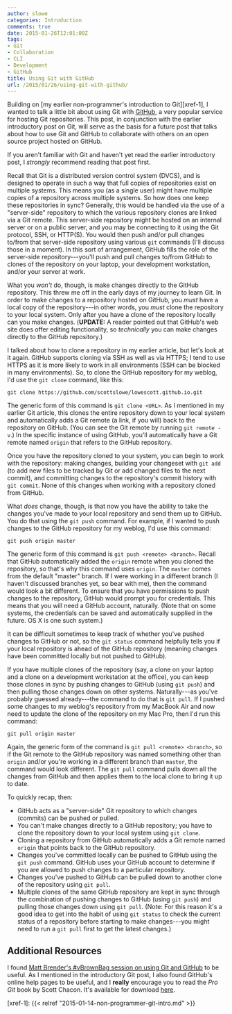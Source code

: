 ```yaml
---
author: slowe
categories: Introduction
comments: true
date: 2015-01-26T12:01:00Z
tags:
- Git
- Collaboration
- CLI
- Development
- GitHub
title: Using Git with GitHub
url: /2015/01/26/using-git-with-github/
---
```


Building on [my earlier non-programmer's introduction to Git][xref-1], I wanted to talk a little bit about using Git with [GitHub][link-1], a very popular service for hosting Git repositories. This post, in conjunction with the earlier introductory post on Git, will serve as the basis for a future post that talks about how to use Git and GitHub to collaborate with others on an open source project hosted on GitHub.

If you aren't familiar with Git and haven't yet read the earlier introductory post, I _strongly_ recommend reading that post first.

Recall that Git is a distributed version control system (DVCS), and is designed to operate in such a way that full copies of repositories exist on multiple systems. This means you (as a single user) might have multiple copies of a repository across multiple systems. So how does one keep these repositories in sync? Generally, this would be handled via the use of a "server-side" repository to which the various repository clones are linked via a Git remote. This server-side repository might be hosted on an internal server or on a public server, and you may be connecting to it using the Git protocol, SSH, or HTTP(S). You would then push and/or pull changes to/from that server-side repository using various `git` commands (I'll discuss those in a moment). In this sort of arrangement, GitHub fills the role of the server-side repository---you'll push and pull changes to/from GitHub to clones of the repository on your laptop, your development workstation, and/or your server at work.

What you _won't_ do, though, is make changes directly to the GitHub repository. This threw me off in the early days of my journey to learn Git. In order to make changes to a repository hosted on GitHub, you _must_ have a local copy of the repository---in other words, you _must_ clone the repository to your local system. Only after you have a clone of the repository locally can you make changes. (**UPDATE:** A reader pointed out that GitHub's web site does offer  editing functionality, so _technically_ you can make changes directly to the GitHub repository.)

I talked about how to clone a repository in my earlier article, but let's look at it again. GitHub supports cloning via SSH as well as via HTTPS; I tend to use HTTPS as it is more likely to work in all environments (SSH can be blocked in many environments). So, to clone the GitHub repository for my weblog, I'd use the `git clone` command, like this:

	git clone https://github.com/scottslowe/lowescott.github.io.git

The generic form of this command is `git clone <URL>`. As I mentioned in my earlier Git article, this clones the entire repository down to your local system and automatically adds a Git remote (a link, if you will) back to the repository on GitHub. (You can see the Git remote by running `git remote -v`.) In the specific instance of using GitHub, you'll automatically have a Git remote named `origin` that refers to the GitHub repository.

Once you have the repository cloned to your system, you can begin to work with the repository: making changes, building your changeset with `git add` (to add new files to be tracked by Git or add changed files to the next commit), and committing changes to the repository's commit history with `git commit`. None of this changes when working with a repository cloned from GitHub.

What _does_ change, though, is that now you have the ability to take the changes you've made to your local repository and send them up to GitHub. You do that using the `git push` command. For example, if I wanted to push changes to the GitHub repository for my weblog, I'd use this command:

	git push origin master

The generic form of this command is `git push <remote> <branch>`. Recall that GitHub automatically added the `origin` remote when you cloned the repository, so that's why this command uses `origin`. The `master` comes from the default "master" branch. If I were working in a different branch (I haven't discussed branches yet, so bear with me), then the command would look a bit different. To ensure that you have permissions to push changes to the repository, GitHub would prompt you for credentials. This means that you will need a GitHub account, naturally. (Note that on some systems, the credentials can be saved and automatically supplied in the future. OS X is one such system.)

It can be difficult sometimes to keep track of whether you've pushed changes to GitHub or not, so the `git status` command helpfully tells you if your local repository is ahead of the GitHub repository (meaning changes have been committed locally but not pushed to GitHub).

If you have multiple clones of the repository (say, a clone on your laptop and a clone on a development workstation at the office), you can keep those clones in sync by pushing changes to GitHub (using `git push`) and then pulling those changes down on other systems. Naturally---as you've probably guessed already---the command to do that is `git pull`. If I pushed some changes to my weblog's repository from my MacBook Air and now need to update the clone of the repository on my Mac Pro, then I'd run this command:

	git pull origin master

Again, the generic form of the command is `git pull <remote> <branch>`, so if the Git remote to the GitHub repository was named something other than `origin` and/or you're working in a different branch than `master`, the command would look different. The `git pull` command pulls down all the changes from GitHub and then applies them to the local clone to bring it up to date.

To quickly recap, then:

* GitHub acts as a "server-side" Git repository to which changes (commits) can be pushed or pulled.
* You can't make changes directly to a GitHub repository; you have to clone the repository down to your local system using `git clone`.
* Cloning a repository from GitHub automatically adds a Git remote named `origin` that points back to the GitHub repository.
* Changes you've committed locally can be pushed to GitHub using the `git push` command. GitHub uses your GitHub account to determine if you are allowed to push changes to a particular repository.
* Changes you've pushed to GitHub can be pulled down to another clone of the repository using `git pull`.
* Multiple clones of the same GitHub repository are kept in sync through the combination of pushing changes to GitHub (using `git push`) and pulling those changes down using `git pull`. (Note: For this reason it's a good idea to get into the habit of using `git status` to check the current status of a repository before starting to make changes---you might need to run a `git pull` first to get the latest changes.)

## Additional Resources

I found [Matt Brender's #vBrownBag session on using Git and GitHub][link-2] to be useful. As I mentioned in the introductory Git post, I also found GitHub's online help pages to be useful, and I **really** encourage you to read the _Pro Git_ book by Scott Chacon. It's available for download [here][link-3].



[link-1]: https://github.com
[link-2]: http://professionalvmware.com/2014/10/vbrownbag-devops-follow-up-git-with-matthew-brender-mjbrender/
[link-3]: http://www.git-scm.com/book/en/v2
[xref-1]: {{< relref "2015-01-14-non-programmer-git-intro.md" >}}
